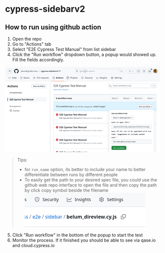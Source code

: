 # cypress-sidebarv2

## How to run using github action
1. Open the repo
2. Go to "Actions" tab
3. Select "E2E Cypress Test Manual" from list sidebar
4. Click the "Run workflow" dropdown button, a popup would showed up. Fill the fields accordingly.

  ![Github Action screenshot](docs/screenshot-manual-run-github-action.png?raw=true "Github Action manual run form input")

  > Tips: 
  > - for `run_name` option, its better to include your name to better differentiate between runs by different people
  > - To easily get the path to your desired spec file, you could use the github web repo interface to open the file and then copy the path by click copy symbol beside the filename
  ![Github copy path screenshot](docs/screenshot-copy-path-github.png?raw=true "The copy symbol in github interface")

5. Click "Run workflow" in the bottom of the popup to start the test
6. Monitor the process. If it finished you should be able to see via qase.io and cloud.cypress.io
